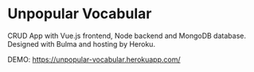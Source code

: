 # Unpopular Vocabular

CRUD App with Vue.js frontend, Node backend and MongoDB database.  
Designed with Bulma and hosting by Heroku.

DEMO: https://unpopular-vocabular.herokuapp.com/

